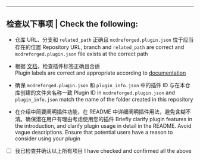 
<!-- 在上方撰写您想附加的信息 -->
<!-- Write your own things above -->

---

## 检查以下事项 | Check the following:

<!--
- 请检查确认后勾选最下方的复选框，不要修改其它内容
  After checking the following, tick the checkbox at end. DO NOT MODIFY ANY OTHER CONTENT
- 勾选案例：- [x] ...
  Ticked checkbox sample: - [x] ...
-->
<!--Checkmate-->

- 仓库 URL、分支和 `related_path` 正确且 `mcdreforged.plugin.json` 位于应当存在的位置
  Repository URL, branch and `related_path` are correct and `mcdreforged.plugin.json` file exists at the correct path

- 根据 [文档](https://mcdreforged-docs-zh-cn.rtfd.io/plugin_dev/plugin_catalogue.html#label)，检查插件标签正确且合适  
  Plugin labels are correct and appropriate according to [documentation](https://mcdreforged-docs.rtfd.io/plugin_dev/plugin_catalogue.html#label)

- 确保 `mcdreforged.plugin.json` 和 `plugin_info.json` 中的插件 ID 与在本仓库创建的文件夹名称一致
  Plugin ID in `mcdreforged.plugin.json` and `plugin_info.json` match the name of the folder created in this repository

- 在介绍中简要阐明插件功能，在 README 中详细阐明插件用法，避免含糊不清。确保潜在用户有理由考虑使用您的插件
  Briefly clarify plugin features in the introduction, and clarify plugin usage in detail in the README. Avoid vague descriptions. Ensure that potential users have a reason to consider using your plugin

<!--Checkmate-->
- [ ] 我已检查并确认以上所有项目
  I have checked and confirmed all the above
